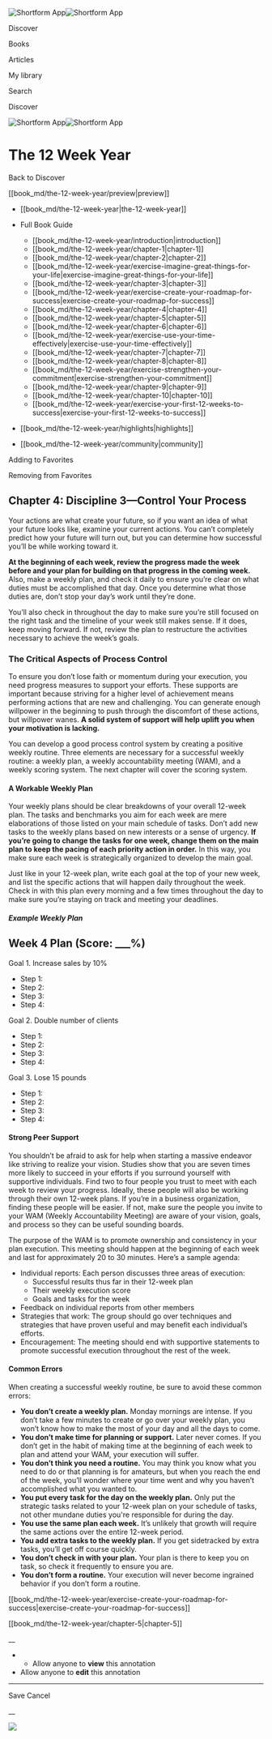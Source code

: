 ![Shortform App](/img/logo.36a2399e.svg)![Shortform App](/img/logo-dark.70c1b072.svg)

Discover

Books

Articles

My library

Search

Discover

![Shortform App](/img/logo.36a2399e.svg)![Shortform App](/img/logo-dark.70c1b072.svg)

# The 12 Week Year

Back to Discover

[[book_md/the-12-week-year/preview|preview]]

  * [[book_md/the-12-week-year|the-12-week-year]]
  * Full Book Guide

    * [[book_md/the-12-week-year/introduction|introduction]]
    * [[book_md/the-12-week-year/chapter-1|chapter-1]]
    * [[book_md/the-12-week-year/chapter-2|chapter-2]]
    * [[book_md/the-12-week-year/exercise-imagine-great-things-for-your-life|exercise-imagine-great-things-for-your-life]]
    * [[book_md/the-12-week-year/chapter-3|chapter-3]]
    * [[book_md/the-12-week-year/exercise-create-your-roadmap-for-success|exercise-create-your-roadmap-for-success]]
    * [[book_md/the-12-week-year/chapter-4|chapter-4]]
    * [[book_md/the-12-week-year/chapter-5|chapter-5]]
    * [[book_md/the-12-week-year/chapter-6|chapter-6]]
    * [[book_md/the-12-week-year/exercise-use-your-time-effectively|exercise-use-your-time-effectively]]
    * [[book_md/the-12-week-year/chapter-7|chapter-7]]
    * [[book_md/the-12-week-year/chapter-8|chapter-8]]
    * [[book_md/the-12-week-year/exercise-strengthen-your-commitment|exercise-strengthen-your-commitment]]
    * [[book_md/the-12-week-year/chapter-9|chapter-9]]
    * [[book_md/the-12-week-year/chapter-10|chapter-10]]
    * [[book_md/the-12-week-year/exercise-your-first-12-weeks-to-success|exercise-your-first-12-weeks-to-success]]
  * [[book_md/the-12-week-year/highlights|highlights]]
  * [[book_md/the-12-week-year/community|community]]



Adding to Favorites 

Removing from Favorites 

## Chapter 4: Discipline 3—Control Your Process

Your actions are what create your future, so if you want an idea of what your future looks like, examine your current actions. You can’t completely predict how your future will turn out, but you can determine how successful you’ll be while working toward it.

**At the beginning of each week, review the progress made the week before and your plan for building on that progress in the coming week.** Also, make a weekly plan, and check it daily to ensure you’re clear on what duties must be accomplished that day. Once you determine what those duties are, don’t stop your day’s work until they’re done.

You’ll also check in throughout the day to make sure you’re still focused on the right task and the timeline of your week still makes sense. If it does, keep moving forward. If not, review the plan to restructure the activities necessary to achieve the week’s goals.

### The Critical Aspects of Process Control

To ensure you don’t lose faith or momentum during your execution, you need progress measures to support your efforts. These supports are important because striving for a higher level of achievement means performing actions that are new and challenging. You can generate enough willpower in the beginning to push through the discomfort of these actions, but willpower wanes. **A solid system of support will help uplift you when your motivation is lacking.**

You can develop a good process control system by creating a positive weekly routine. Three elements are necessary for a successful weekly routine: a weekly plan, a weekly accountability meeting (WAM), and a weekly scoring system. The next chapter will cover the scoring system.

#### A Workable Weekly Plan

Your weekly plans should be clear breakdowns of your overall 12-week plan. The tasks and benchmarks you aim for each week are mere elaborations of those listed on your main schedule of tasks. Don’t add new tasks to the weekly plans based on new interests or a sense of urgency. **If you’re going to change the tasks for one week, change them on the main plan to keep the pacing of each priority action in order.** In this way, you make sure each week is strategically organized to develop the main goal.

Just like in your 12-week plan, write each goal at the top of your new week, and list the specific actions that will happen daily throughout the week. Check in with this plan every morning and a few times throughout the day to make sure you’re staying on track and meeting your deadlines.

##### Example Weekly Plan

Week 4 Plan (Score: ___%)   
---  
Goal 1. Increase sales by 10% 

  * Step 1: 
  * Step 2: 
  * Step 3: 
  * Step 4: 

  
Goal 2. Double number of clients 

  * Step 1: 
  * Step 2: 
  * Step 3: 
  * Step 4: 

  
Goal 3. Lose 15 pounds 

  * Step 1: 
  * Step 2: 
  * Step 3: 
  * Step 4: 

  
  
#### Strong Peer Support

You shouldn’t be afraid to ask for help when starting a massive endeavor like striving to realize your vision. Studies show that you are seven times more likely to succeed in your efforts if you surround yourself with supportive individuals. Find two to four people you trust to meet with each week to review your progress. Ideally, these people will also be working through their own 12-week plans. If you’re in a business organization, finding these people will be easier. If not, make sure the people you invite to your WAM (Weekly Accountability Meeting) are aware of your vision, goals, and process so they can be useful sounding boards.

The purpose of the WAM is to promote ownership and consistency in your plan execution. This meeting should happen at the beginning of each week and last for approximately 20 to 30 minutes. Here’s a sample agenda:

  * Individual reports: Each person discusses three areas of execution:
    * Successful results thus far in their 12-week plan
    * Their weekly execution score
    * Goals and tasks for the week
  * Feedback on individual reports from other members
  * Strategies that work: The group should go over techniques and strategies that have proven useful and may benefit each individual’s efforts.
  * Encouragement: The meeting should end with supportive statements to promote successful execution throughout the rest of the week.



#### Common Errors

When creating a successful weekly routine, be sure to avoid these common errors:

  * **You don’t create a weekly plan.** Monday mornings are intense. If you don’t take a few minutes to create or go over your weekly plan, you won’t know how to make the most of your day and all the days to come.
  * **You don’t make time for planning or support.** Later never comes. If you don’t get in the habit of making time at the beginning of each week to plan and attend your WAM, your execution will suffer. 
  * **You don’t think you need a routine.** You may think you know what you need to do or that planning is for amateurs, but when you reach the end of the week, you’ll wonder where your time went and why you haven’t accomplished what you wanted to. 
  * **You put every task for the day on the weekly plan.** Only put the strategic tasks related to your 12-week plan on your schedule of tasks, not other mundane duties you're responsible for during the day.
  * **You use the same plan each week.** It’s unlikely that growth will require the same actions over the entire 12-week period. 
  * **You add extra tasks to the weekly plan.** If you get sidetracked by extra tasks, you’ll get off course quickly.
  * **You don’t check in with your plan.** Your plan is there to keep you on task, so check it frequently to ensure you are. 
  * **You don’t form a routine.** Your execution will never become ingrained behavior if you don’t form a routine.



[[book_md/the-12-week-year/exercise-create-your-roadmap-for-success|exercise-create-your-roadmap-for-success]]

[[book_md/the-12-week-year/chapter-5|chapter-5]]

__

  *   * Allow anyone to **view** this annotation
  * Allow anyone to **edit** this annotation



* * *

Save Cancel

__




![](https://bat.bing.com/action/0?ti=56018282&Ver=2&mid=bc2769f9-683a-47b9-a36b-0293824fab63&sid=f30c5e70639211ee87d33f0876d93783&vid=f30c9700639211eeb3a75d830392c94f&vids=0&msclkid=N&pi=0&lg=en-US&sw=800&sh=600&sc=24&nwd=1&tl=Shortform%20%7C%20The%2012%20Week%20Year&p=https%3A%2F%2Fwww.shortform.com%2Fapp%2Fbook%2Fthe-12-week-year%2Fchapter-4&r=&lt=385&evt=pageLoad&sv=1&rn=105728)

